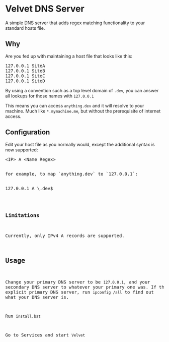 # Velvet DNS Server

A simple DNS server that adds regex matching functionality to your standard hosts file.

## Why

Are you fed up with maintaining a host file that looks like this:

<pre>
127.0.0.1 SiteA
127.0.0.1 SiteB
127.0.0.1 SiteC
127.0.0.1 SiteD
</pre>

By using a convention such as a top level domain of `.dev`, you can answer all lookups for those names with `127.0.0.1`

This means you can access `anything.dev` and it will resolve to your machine. Much like `*.mymachine.me`, but without the prerequisite of internet access.

## Configuration

Edit your host file as you normally would, except the additional syntax is now supported:

<pre>
&lt;IP&gt; A &lt;Name Regex&gt;
<pre>

for example, to map `anything.dev` to `127.0.0.1`:

<pre>
127.0.0.1 A \.dev$
</pre>

### Limitations

Currently, only IPv4 A records are supported.

## Usage

Change your primary DNS server to be `127.0.0.1`, and your secondary DNS server to whatever your primary one was.
If there is no explicit primary DNS server, run `ipconfig /all` to find out what your DNS server is.

Run `install.bat`

Go to Services and start `Velvet`